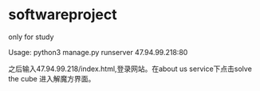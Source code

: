 # softwareproject
only for study

Usage:
python3 manage.py runserver 47.94.99.218:80

之后输入47.94.99.218/index.html,登录网站。在about us service下点击solve the cube 进入解魔方界面。
